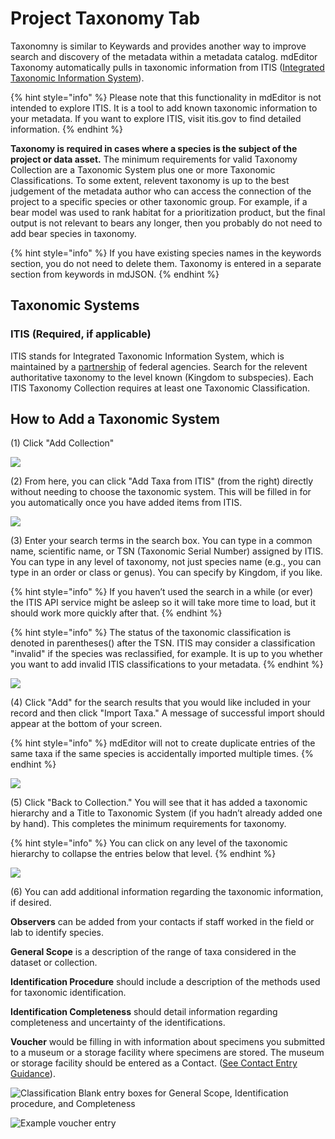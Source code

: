 # Project Taxonomy Tab

Taxonomny is similar to Keywards and provides another way to improve search and discovery of the metadata within a metadata catalog. mdEditor Taxonomy automatically pulls in taxonomic information from ITIS ([Integrated Taxonomic Information System](https://www.itis.gov/)).

{% hint style="info" %}
Please note that this functionality in mdEditor is not intended to explore ITIS. It is a tool to add known taxonomic information to your metadata. If you want to explore ITIS, visit itis.gov to find detailed information.
{% endhint %}

**Taxonomy is required in cases where a species is the subject of the project or data asset.** The minimum requirements for valid Taxonomy Collection are a Taxonomic System plus one or more Taxonomic Classifications. To some extent, relevent taxonomy is up to the best judgement of the metadata author who can access the connection of the project to a specific species or other taxonomic group. For example, if a bear model was used to rank habitat for a prioritization product, but the final output is not relevant to bears any longer, then you probably do not need to add bear species in taxonomy.

{% hint style="info" %}
If you have existing species names in the keywords section, you do not need to delete them. Taxonomy is entered in a separate section from keywords in mdJSON.
{% endhint %}

## Taxonomic Systems

### ITIS (Required, if applicable)

ITIS stands for Integrated Taxonomic Information System, which is maintained by a [partnership](https://www.itis.gov/organ.html) of federal agencies. Search for the relevent authoritative taxonomy to the level known (Kingdom to subspecies). Each ITIS Taxonomy Collection requires at least one Taxonomic Classification.

## How to Add a Taxonomic System

(1) Click "Add Collection"

![](<../../.gitbook/assets/image (99).png>)

(2) From here, you can click "Add Taxa from ITIS" (from the right) directly without needing to choose the taxonomic system. This will be filled in for you automatically once you have added items from ITIS.

![](<../../.gitbook/assets/image (12).png>)

(3) Enter your search terms in the search box. You can type in a common name, scientific name, or TSN (Taxonomic Serial Number) assigned by ITIS. You can type in any level of taxonomy, not just species name (e.g., you can type in an order or class or genus). You can specify by Kingdom, if you like.

{% hint style="info" %}
If you haven’t used the search in a while (or ever) the ITIS API service might be asleep so it will take more time to load, but it should work more quickly after that.
{% endhint %}

{% hint style="info" %}
The status of the taxonomic classification is denoted in parentheses() after the TSN. ITIS may consider a classification "invalid" if the species was reclassified, for example. It is up to you whether you want to add invalid ITIS classifications to your metadata.
{% endhint %}

![](<../../.gitbook/assets/image (51).png>)

(4) Click "Add" for the search results that you would like included in your record and then click "Import Taxa." A message of successful import should appear at the bottom of your screen.

{% hint style="info" %}
&#x20;mdEditor will not to create duplicate entries of the same taxa if the same species is accidentally imported multiple times.
{% endhint %}

![](<../../.gitbook/assets/image (5).png>)

(5) Click "Back to Collection." You will see that it has added a taxonomic hierarchy and a Title to Taxonomic System (if you hadn’t already added one by hand). This completes the minimum requirements for taxonomy.

{% hint style="info" %}
You can click on any level of the taxonomic hierarchy to collapse the entries below that level.
{% endhint %}

![](<../../.gitbook/assets/image (55).png>)

(6) You can add additional information regarding the taxonomic information, if desired.

**Observers** can be added from your contacts if staff worked in the field or lab to identify species.

**General Scope** is a description of the range of taxa considered in the dataset or collection.

**Identification Procedure** should include a description of the methods used for taxonomic identification.

**Identification Completeness** should detail information regarding completeness and uncertainty of the identifications.

**Voucher** would be filling in with information about specimens you submitted to a museum or a storage facility where specimens are stored.  The museum or storage facility should be entered as a Contact. ([See Contact Entry Guidance](../contact-entry-guidance/)).

![Classification Blank entry boxes for General Scope, Identification procedure, and Completeness ](<../../.gitbook/assets/image (16).png>)

![Example voucher entry](<../../.gitbook/assets/image (39).png>)

<img src="../../.gitbook/assets/image (57).png" alt="" data-size="line">
